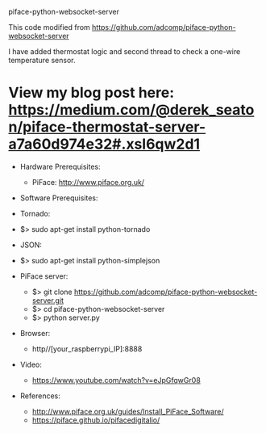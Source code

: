 piface-python-websocket-server

This code modified from https://github.com/adcomp/piface-python-websocket-server 

I have added thermostat logic and second thread to check a one-wire temperature sensor.

View my blog post here: https://medium.com/@derek_seaton/piface-thermostat-server-a7a60d974e32#.xsl6qw2d1
==============================
- Hardware Prerequisites:
  * PiFace: http://www.piface.org.uk/

- Software Prerequisites:
-  Tornado:
  * $> sudo apt-get install python-tornado 
-  JSON:
  * $> sudo apt-get install python-simplejson

- PiFace server:
  * $> git clone https://github.com/adcomp/piface-python-websocket-server.git
  * $> cd piface-python-websocket-server
  * $> python server.py

- Browser: 
  * http//[your_raspberrypi_IP]:8888

- Video:
  * https://www.youtube.com/watch?v=eJpGfqwGr08

- References:
  * http://www.piface.org.uk/guides/Install_PiFace_Software/
  * https://piface.github.io/pifacedigitalio/
